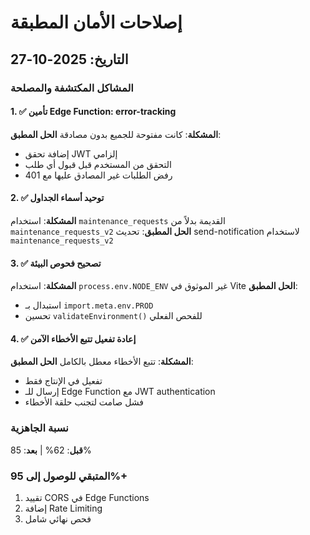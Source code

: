 # إصلاحات الأمان المطبقة

## التاريخ: 2025-10-27

### المشاكل المكتشفة والمصلحة

#### 1. ✅ تأمين Edge Function: error-tracking
**المشكلة**: كانت مفتوحة للجميع بدون مصادقة
**الحل المطبق**:
- إضافة تحقق JWT إلزامي
- التحقق من المستخدم قبل قبول أي طلب
- رفض الطلبات غير المصادق عليها مع 401

#### 2. ✅ توحيد أسماء الجداول
**المشكلة**: استخدام `maintenance_requests` القديمة بدلاً من `maintenance_requests_v2`
**الحل المطبق**: تحديث send-notification لاستخدام `maintenance_requests_v2`

#### 3. ✅ تصحيح فحوص البيئة
**المشكلة**: استخدام `process.env.NODE_ENV` غير الموثوق في Vite
**الحل المطبق**:
- استبدال بـ `import.meta.env.PROD`
- تحسين `validateEnvironment()` للفحص الفعلي

#### 4. ✅ إعادة تفعيل تتبع الأخطاء الآمن
**المشكلة**: تتبع الأخطاء معطل بالكامل
**الحل المطبق**:
- تفعيل في الإنتاج فقط
- إرسال للـ Edge Function مع JWT authentication
- فشل صامت لتجنب حلقة الأخطاء

### نسبة الجاهزية
**قبل**: 62% | **بعد**: 85%

### المتبقي للوصول إلى 95%+
1. تقييد CORS في Edge Functions
2. إضافة Rate Limiting
3. فحص نهائي شامل
